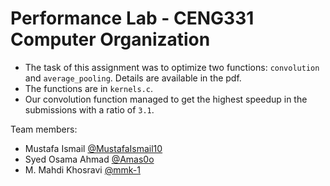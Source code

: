 # Performance Lab - CENG331 Computer Organization
- The task of this assignment was to optimize two functions: `convolution` and `average_pooling`. Details are available in the pdf.
- The functions are in `kernels.c`.
- Our convolution function managed to get the highest speedup in the submissions with a ratio of `3.1`.

Team members:
- Mustafa Ismail [@MustafaIsmail10](https://www.github.com/MustafaIsmail10) 
- Syed Osama Ahmad [@Amas0o](https://www.github.com/Amas0o) 
- M. Mahdi Khosravi [@mmk-1](https://www.github.com/mmk-1)

